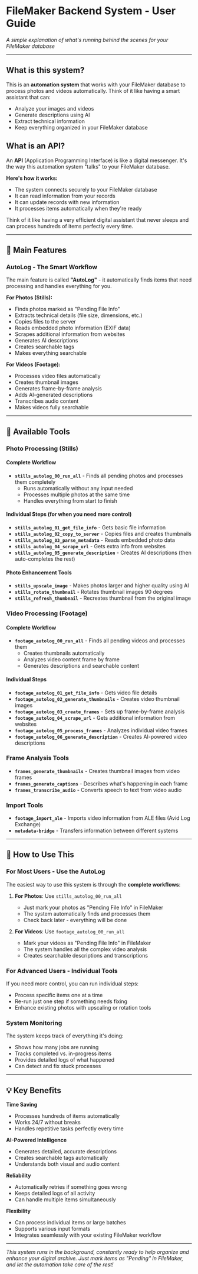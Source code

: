 # FileMaker Backend System - User Guide

*A simple explanation of what's running behind the scenes for your FileMaker database*

---

## What is this system?

This is an **automation system** that works with your FileMaker database to process photos and videos automatically. Think of it like having a smart assistant that can:

- Analyze your images and videos
- Generate descriptions using AI
- Extract technical information
- Keep everything organized in your FileMaker database

## What is an API?

An **API** (Application Programming Interface) is like a digital messenger. It's the way this automation system "talks" to your FileMaker database. 

**Here's how it works:**
- The system connects securely to your FileMaker database
- It can read information from your records
- It can update records with new information
- It processes items automatically when they're ready

Think of it like having a very efficient digital assistant that never sleeps and can process hundreds of items perfectly every time.

---

## 🚀 Main Features

### **AutoLog - The Smart Workflow**

The main feature is called **"AutoLog"** - it automatically finds items that need processing and handles everything for you.

**For Photos (Stills):**
- Finds photos marked as "Pending File Info"
- Extracts technical details (file size, dimensions, etc.)
- Copies files to the server
- Reads embedded photo information (EXIF data)
- Scrapes additional information from websites
- Generates AI descriptions
- Creates searchable tags
- Makes everything searchable

**For Videos (Footage):**
- Processes video files automatically
- Creates thumbnail images
- Generates frame-by-frame analysis
- Adds AI-generated descriptions
- Transcribes audio content
- Makes videos fully searchable

---

## 🔧 Available Tools

### **Photo Processing (Stills)**

#### **Complete Workflow**
- **`stills_autolog_00_run_all`** - Finds all pending photos and processes them completely
  - Runs automatically without any input needed
  - Processes multiple photos at the same time
  - Handles everything from start to finish

#### **Individual Steps** (for when you need more control)
- **`stills_autolog_01_get_file_info`** - Gets basic file information
- **`stills_autolog_02_copy_to_server`** - Copies files and creates thumbnails  
- **`stills_autolog_03_parse_metadata`** - Reads embedded photo data
- **`stills_autolog_04_scrape_url`** - Gets extra info from websites
- **`stills_autolog_05_generate_description`** - Creates AI descriptions (then auto-completes the rest)

#### **Photo Enhancement Tools**
- **`stills_upscale_image`** - Makes photos larger and higher quality using AI
- **`stills_rotate_thumbnail`** - Rotates thumbnail images 90 degrees
- **`stills_refresh_thumbnail`** - Recreates thumbnail from the original image

### **Video Processing (Footage)**

#### **Complete Workflow** 
- **`footage_autolog_00_run_all`** - Finds all pending videos and processes them
  - Creates thumbnails automatically
  - Analyzes video content frame by frame
  - Generates descriptions and searchable content

#### **Individual Steps**
- **`footage_autolog_01_get_file_info`** - Gets video file details
- **`footage_autolog_02_generate_thumbnails`** - Creates video thumbnail images
- **`footage_autolog_03_create_frames`** - Sets up frame-by-frame analysis
- **`footage_autolog_04_scrape_url`** - Gets additional information from websites
- **`footage_autolog_05_process_frames`** - Analyzes individual video frames
- **`footage_autolog_06_generate_description`** - Creates AI-powered video descriptions

### **Frame Analysis Tools**
- **`frames_generate_thumbnails`** - Creates thumbnail images from video frames
- **`frames_generate_captions`** - Describes what's happening in each frame
- **`frames_transcribe_audio`** - Converts speech to text from video audio

### **Import Tools**
- **`footage_import_ale`** - Imports video information from ALE files (Avid Log Exchange)
- **`metadata-bridge`** - Transfers information between different systems

---

## 🎯 How to Use This

### **For Most Users - Use the AutoLog**

The easiest way to use this system is through the **complete workflows**:

1. **For Photos**: Use `stills_autolog_00_run_all`
   - Just mark your photos as "Pending File Info" in FileMaker
   - The system automatically finds and processes them
   - Check back later - everything will be done

2. **For Videos**: Use `footage_autolog_00_run_all`  
   - Mark your videos as "Pending File Info" in FileMaker
   - The system handles all the complex video analysis
   - Creates searchable descriptions and transcriptions

### **For Advanced Users - Individual Tools**

If you need more control, you can run individual steps:
- Process specific items one at a time
- Re-run just one step if something needs fixing
- Enhance existing photos with upscaling or rotation tools

### **System Monitoring**

The system keeps track of everything it's doing:
- Shows how many jobs are running
- Tracks completed vs. in-progress items
- Provides detailed logs of what happened
- Can detect and fix stuck processes

---

## 💡 Key Benefits

**Time Saving**
- Processes hundreds of items automatically
- Works 24/7 without breaks
- Handles repetitive tasks perfectly every time

**AI-Powered Intelligence**  
- Generates detailed, accurate descriptions
- Creates searchable tags automatically
- Understands both visual and audio content

**Reliability**
- Automatically retries if something goes wrong
- Keeps detailed logs of all activity
- Can handle multiple items simultaneously

**Flexibility**
- Can process individual items or large batches
- Supports various input formats
- Integrates seamlessly with your existing FileMaker workflow

---

*This system runs in the background, constantly ready to help organize and enhance your digital archive. Just mark items as "Pending" in FileMaker, and let the automation take care of the rest!* 